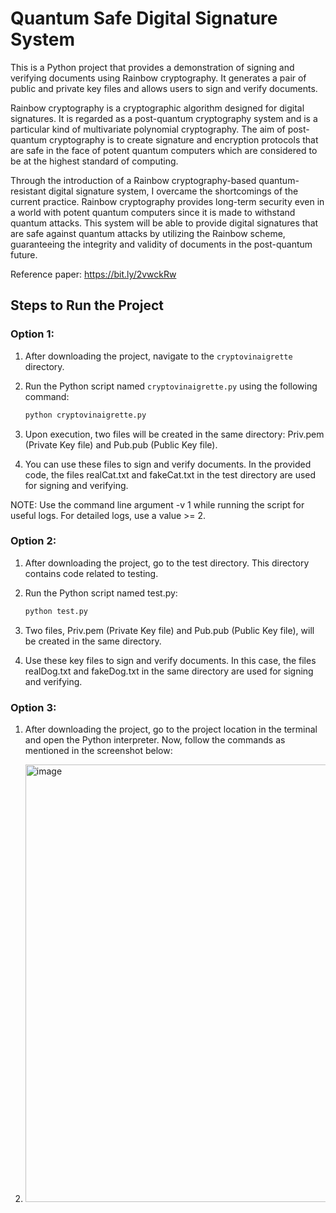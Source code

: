 # Quantum Safe Digital Signature System

This is a Python project that provides a demonstration of signing and verifying documents using Rainbow cryptography. It generates a pair of public and private key files and allows users to sign and verify documents.

Rainbow cryptography is a cryptographic algorithm designed for digital signatures. It is regarded as a post-quantum cryptography system and is a particular kind of multivariate polynomial cryptography. The aim of post-quantum cryptography is to create signature and encryption protocols that are safe in the face of potent quantum computers which are considered to be at the highest standard of computing.

Through the introduction of a Rainbow cryptography-based quantum-resistant digital signature system, I overcame the shortcomings of the current practice. Rainbow cryptography provides long-term security even in a world with potent quantum computers since it is made to withstand quantum attacks. This system will be able to provide digital signatures that are safe against quantum attacks by utilizing the Rainbow scheme, guaranteeing the integrity and validity of documents in the post-quantum future.

Reference paper: https://bit.ly/2vwckRw

## Steps to Run the Project

### Option 1:

1. After downloading the project, navigate to the `cryptovinaigrette` directory.

2. Run the Python script named `cryptovinaigrette.py` using the following command:

   ```bash
   python cryptovinaigrette.py

3. Upon execution, two files will be created in the same directory: Priv.pem (Private Key file) and Pub.pub (Public Key file).

4. You can use these files to sign and verify documents. In the provided code, the files realCat.txt and fakeCat.txt in the test directory are used for signing and verifying.

NOTE: Use the command line argument -v 1 while running the script for useful logs. For detailed logs, use a value >= 2.


### Option 2:

1. After downloading the project, go to the test directory. This directory contains code related to testing.

2. Run the Python script named test.py:

   ```bash
   python test.py

3. Two files, Priv.pem (Private Key file) and Pub.pub (Public Key file), will be created in the same directory.

4. Use these key files to sign and verify documents. In this case, the files realDog.txt and fakeDog.txt in the same directory are used for signing and verifying.


### Option 3:

1.	After downloading the project, go to the project location in the terminal and open the Python interpreter. Now, follow the commands as mentioned in the screenshot below:

2.	<img width="850" height="700" alt="image" src="https://github.com/VinDesiraju/Quantum-Safe-Digitsl-Signature-System/assets/31548669/52cf907d-116d-4a0d-91ac-c8cb685adc74">







